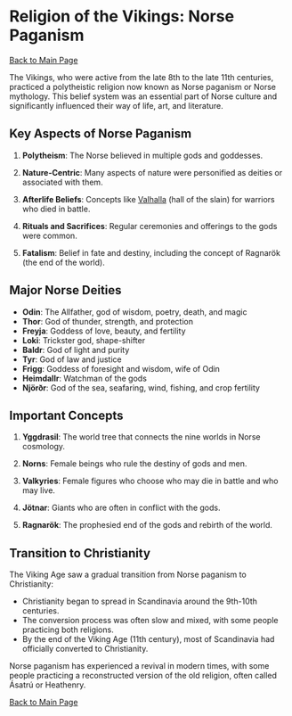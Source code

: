 # Religion of the Vikings: Norse Paganism

[Back to Main Page](README.md)

The Vikings, who were active from the late 8th to the late 11th centuries, practiced a polytheistic religion now known as Norse paganism or Norse mythology. This belief system was an essential part of Norse culture and significantly influenced their way of life, art, and literature.

## Key Aspects of Norse Paganism

1. **Polytheism**: The Norse believed in multiple gods and goddesses.

2. **Nature-Centric**: Many aspects of nature were personified as deities or associated with them.

3. **Afterlife Beliefs**: Concepts like [Valhalla](Valhalla.md) (hall of the slain) for warriors who died in battle.

4. **Rituals and Sacrifices**: Regular ceremonies and offerings to the gods were common.

5. **Fatalism**: Belief in fate and destiny, including the concept of Ragnarök (the end of the world).

## Major Norse Deities

- **Odin**: The Allfather, god of wisdom, poetry, death, and magic
- **Thor**: God of thunder, strength, and protection
- **Freyja**: Goddess of love, beauty, and fertility
- **Loki**: Trickster god, shape-shifter
- **Baldr**: God of light and purity
- **Tyr**: God of law and justice
- **Frigg**: Goddess of foresight and wisdom, wife of Odin
- **Heimdallr**: Watchman of the gods
- **Njörðr**: God of the sea, seafaring, wind, fishing, and crop fertility

## Important Concepts

1. **Yggdrasil**: The world tree that connects the nine worlds in Norse cosmology.

2. **Norns**: Female beings who rule the destiny of gods and men.

3. **Valkyries**: Female figures who choose who may die in battle and who may live.

4. **Jötnar**: Giants who are often in conflict with the gods.

5. **Ragnarök**: The prophesied end of the gods and rebirth of the world.

## Transition to Christianity

The Viking Age saw a gradual transition from Norse paganism to Christianity:

- Christianity began to spread in Scandinavia around the 9th-10th centuries.
- The conversion process was often slow and mixed, with some people practicing both religions.
- By the end of the Viking Age (11th century), most of Scandinavia had officially converted to Christianity.

Norse paganism has experienced a revival in modern times, with some people practicing a reconstructed version of the old religion, often called Ásatrú or Heathenry.

[Back to Main Page](README.md)
